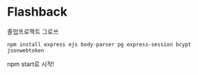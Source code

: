 # Flashback
졸업프로젝트 그로쓰

```
npm install express ejs body-parser pg express-session bcypt jsonwebtoken
```
  
npm start로 시작!